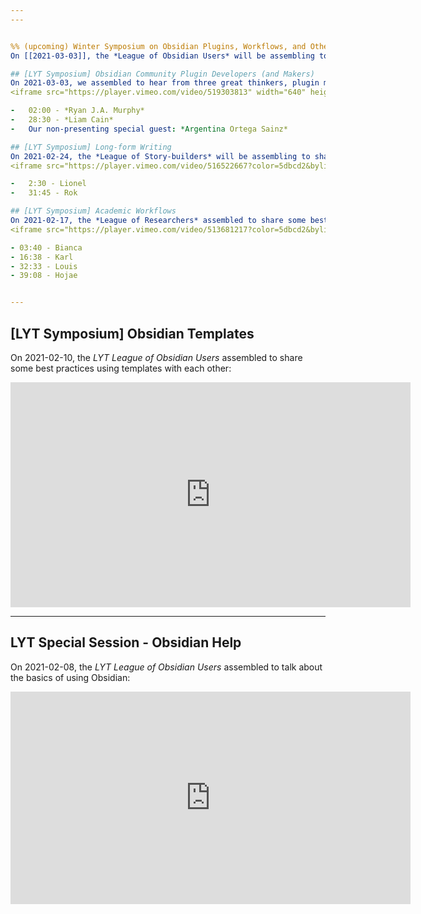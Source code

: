 ```yaml
---
---


%% (upcoming) Winter Symposium on Obsidian Plugins, Workflows, and Other Important Matters!
On [[2021-03-03]], the *League of Obsidian Users* will be assembling to share some ideas, plugins, and best practices with each other: %%

## [LYT Symposium] Obsidian Community Plugin Developers (and Makers)
On 2021-03-03, we assembled to hear from three great thinkers, plugin makers, and wonderful people:
<iframe src="https://player.vimeo.com/video/519303813" width="640" height="347" frameborder="0" allow="autoplay; fullscreen" allowfullscreen></iframe>

-   02:00 - *Ryan J.A. Murphy*
-   28:30 - *Liam Cain*
-   Our non-presenting special guest: *Argentina Ortega Sainz*

## [LYT Symposium] Long-form Writing
On 2021-02-24, the *League of Story-builders* will be assembling to share some best practices with each other:
<iframe src="https://player.vimeo.com/video/516522667?color=5dbcd2&byline=0&portrait=0" width="640" height="347" frameborder="0" allow="autoplay; fullscreen; picture-in-picture" allowfullscreen></iframe>

-   2:30 - Lionel
-   31:45 - Rok

## [LYT Symposium] Academic Workflows
On 2021-02-17, the *League of Researchers* assembled to share some best practices with each other:
<iframe src="https://player.vimeo.com/video/513681217?color=5dbcd2&byline=0&portrait=0" width="640" height="360" frameborder="0" allow="autoplay; fullscreen; picture-in-picture" allowfullscreen></iframe>

- 03:40 - Bianca
- 16:38 - Karl
- 32:33 - Louis
- 39:08 - Hojae


---
```

## [LYT Symposium] Obsidian Templates
On 2021-02-10, the *LYT League of Obsidian Users* assembled to share some best practices using templates with each other:
<iframe src="https://player.vimeo.com/video/511943786?color=5dbcd2&byline=0&portrait=0" width="640" height="360" frameborder="0" allow="autoplay; fullscreen; picture-in-picture" allowfullscreen></iframe>

---
## LYT Special Session - Obsidian Help
On 2021-02-08, the *LYT League of Obsidian Users* assembled to talk about the basics of using Obsidian:
<iframe src="https://player.vimeo.com/video/510058987?color=5dbcd2&byline=0&portrait=0" width="640" height="340" frameborder="0" allow="autoplay; fullscreen; picture-in-picture" allowfullscreen></iframe>

